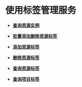 # 使用标签管理服务<a name="smn_api_56000"></a>

-   **[查询资源实例](查询资源实例.md)**  

-   **[批量添加删除资源标签](批量添加删除资源标签.md)**  

-   **[添加资源标签](添加资源标签.md)**  

-   **[删除资源标签](删除资源标签.md)**  

-   **[查询资源标签](查询资源标签.md)**  

-   **[查询项目标签](查询项目标签.md)**  


